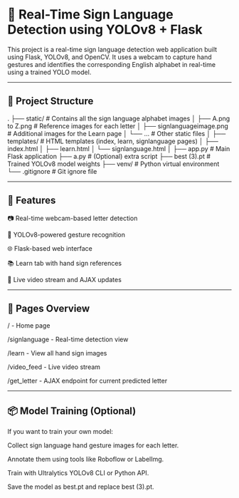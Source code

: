 # 🧠 Real-Time Sign Language Detection using YOLOv8 + Flask
This project is a real-time sign language detection web application built using Flask, YOLOv8, and OpenCV. It uses a webcam to capture hand gestures and identifies the corresponding English alphabet in real-time using a trained YOLO model.

---

## 📁 Project Structure

.
├── static/                     # Contains all the sign language alphabet images
│   ├── A.png to Z.png          # Reference images for each letter
│   ├── signlanguageimage.png   # Additional images for the Learn page
│   └── ...                     # Other static files
│
├── templates/                  # HTML templates (index, learn, signlanguage pages)
│   ├── index.html
│   ├── learn.html
│   └── signlanguage.html
│
├── app.py                      # Main Flask application
├── a.py                        # (Optional) extra script
├── best (3).pt                 # Trained YOLOv8 model weights
├── venv/                       # Python virtual environment
└── .gitignore                  # Git ignore file



---

## 🚀 Features
📷 Real-time webcam-based letter detection

🤖 YOLOv8-powered gesture recognition

🌐 Flask-based web interface

📚 Learn tab with hand sign references

🔁 Live video stream and AJAX updates

---

## 📄 Pages Overview
/ - Home page

/signlanguage - Real-time detection view

/learn - View all hand sign images

/video_feed - Live video stream

/get_letter - AJAX endpoint for current predicted letter

---

## 📦 Model Training (Optional)
If you want to train your own model:

Collect sign language hand gesture images for each letter.

Annotate them using tools like Roboflow or LabelImg.

Train with Ultralytics YOLOv8 CLI or Python API.

Save the model as best.pt and replace best (3).pt.

